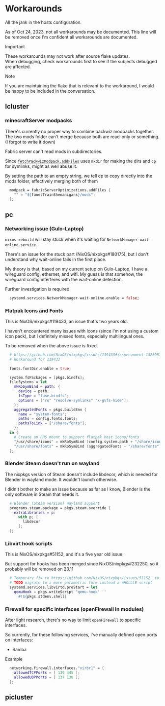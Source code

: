 # Workarounds
All the jank in the hosts configuration.

As of Oct 24, 2023, not all workarounds may be documented. This line will be removed once I'm confident all workarounds are documented.

> [!IMPORTANT]
> These workarounds may not work after source flake updates. <br>
> When debugging, check workarounds first to see if the subjects debugged are affected.

> [!NOTE]
> If you are maintaining the flake that is relevant to the workaround, I would be happy to be included in the conversation.

## lcluster
### minecraftServer modpacks
There's currently no proper way to combine packwiz modpacks together. The two mods folder can't merge because both are read-only or something.
(I forgot to write it down)

Fabric server can't read mods in subdirectories. 

Since [`fetchPackwizModpack.addFiles`](https://github.com/Infinidoge/nix-minecraft/blob/2233b4c6d39623c89200b1e45e3ae920a9d7514a/pkgs/tools/fetchPackwizModpack/default.nix#L86) uses `mkdir` for making the dirs and `cp` for symlinks, might as well abuse it.

By setting the path to an empty string, we tell cp to copy directly into the mods folder, effectively merging both of them

```nix
  modpack = fabricServerOptimizations.addFiles {
    "" = "${fanesTrainShenanigans}/mods";
  };
```
## pc

### Networking issue (Gulo-Laptop)

`nixos-rebuild` will stay stuck when it's waiting for `NetworkManager-wait-online.service`. 

There's an issue for the stuck part (NixOS/nixpkgs#180175), but I don't understand why wait-online fails in the first place.

My theory is that, based on my current setup on Gulo-Laptop, I have a wireguard config, ethernet, and wifi. My guess is that somehow, the wireguard config interferes with the wait-online detection.

Further investigation is required.

```nix
  systemd.services.NetworkManager-wait-online.enable = false;
```

### Flatpak Icons and Fonts

This is NixOS/nixpkgs#119433, an issue that's two years old.

I haven't encountered many issues with Icons (since I'm not using a custom icon pack), but I definitely missed fonts,
especially multilingual ones. 

To be removed when the above issue is fixed.

```nix
  # https://github.com/NixOS/nixpkgs/issues/119433#issuecomment-1326957279
  # Workaround for 119433
  
  fonts.fontDir.enable = true;

  system.fsPackages = [pkgs.bindfs];
  fileSystems = let
    mkRoSymBind = path: {
      device = path;
      fsType = "fuse.bindfs";
      options = ["ro" "resolve-symlinks" "x-gvfs-hide"];
    };
    aggregatedFonts = pkgs.buildEnv {
      name = "system-fonts";
      paths = config.fonts.fonts;
      pathsToLink = ["/share/fonts"];
    };
  in {
    # Create an FHS mount to support flatpak host icons/fonts
    "/usr/share/icons" = mkRoSymBind (config.system.path + "/share/icons");
    "/usr/share/fonts" = mkRoSymBind (aggregatedFonts + "/share/fonts");
  };
```

### Blender Steam doesn't run on wayland

The nixpkgs version of Steam doesn't include libdecor, which is needed for Blender in wayland mode. 
It wouldn't launch otherwise.

I didn't bother to make an issue because as far as I know, Blender is the only software in Steam that needs it.

```nix
  # Blender (Steam version) Wayland support
  programs.steam.package = pkgs.steam.override {
    extraLibraries = p:
      with p; [
        libdecor
      ];
  };
```

### Libvirt hook scripts
This is NixOS/nixpkgs#51152, and it's a five year old issue.

But support for hooks has been merged since NixOS/nixpkgs#232250, so it probably will be removed on 23.11

```nix
  # Temporary fix to https://github.com/NixOS/nixpkgs/issues/51152, to be changed when libvirtd.hookModule is implemented
  # TODO migrate to a more paramatric form instead a WHOLLLE script
  systemd.services.libvirtd.preStart = let
    qemuHook = pkgs.writeScript "qemu-hook" ''
      #!${pkgs.stdenv.shell}
```

### Firewall for specific interfaces (openFirewall in modules)

After light research, there's no way to limit `openFirewall` to specific interfaces.

So currently, for these following services, I've manually defined open ports on interfaces:
- Samba

Example
```nix
  networking.firewall.interfaces."virbr1" = {
    allowedTCPPorts = [ 139 445 ];
    allowedUDPPorts = [ 137 138 ];
  };
```
## picluster